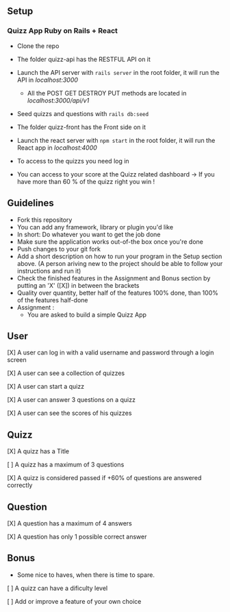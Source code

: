 ## Setup

### Quizz App Ruby on Rails + React
 - Clone the repo
 - The folder quizz-api has the RESTFUL API on it
 - Launch the API server with `rails server` in the root folder, it will run the API in *localhost:3000*
   - All the POST GET DESTROY PUT methods are located in *localhost:3000/api/v1*
 - Seed quizzs and questions with `rails db:seed`
 
 - The folder quizz-front has the Front side on it
 - Launch the react server with `npm start` in the root folder, it will run the React app in *localhost:4000*
 - To access to the quizzs you need log in
 - You can access to your score at the Quizz related dashboard -> If you have more than 60 % of the quizz right you win !
 

## Guidelines
- Fork this repository
- You can add any framework, library or plugin you'd like
- In short: Do whatever you want to get the job done
- Make sure the application works out-of-the box once you're done
- Push changes to your git fork
- Add a short description on how to run your program in the Setup section above. (A person ariving new to the project should be able to follow your instructions and run it)
- Check the finished features in the Assignment and Bonus section by putting an 'X' ([X]) in between the brackets
- Quality over quantity, better half of the features 100% done, than 100% of the features half-done
- Assignment :
  - You are asked to build a simple Quizz App

## User
 [X] A user can log in with a valid username and password through a login screen

 [X] A user can see a collection of quizzes

 [X] A user can start a quizz

 [X] A user can answer 3 questions on a quizz

 [X] A user can see the scores of his quizzes


## Quizz
 [X] A quizz has a Title

 [ ] A quizz has a maximum of 3 questions

 [X] A quizz is considered passed if +60% of questions are answered correctly

## Question
 [X] A question has a maximum of 4 answers

 [X] A question has only 1 possible correct answer


## Bonus
- Some nice to haves, when there is time to spare.

 [ ] A quizz can have a dificulty level

 [ ] Add or improve a feature of your own choice
